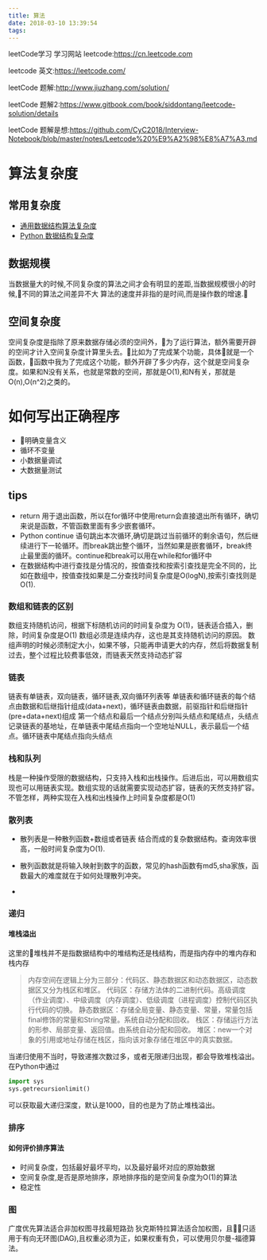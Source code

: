 ```yaml
---
title: 算法
date: 2018-03-10 13:39:54
tags:
---
```

leetCode学习<!--more-->
学习网站
leetcode:https://cn.leetcode.com

leetcode 英文:https://leetcode.com/

leetCode 题解:http://www.jiuzhang.com/solution/

leetCode 题解2:https://www.gitbook.com/book/siddontang/leetcode-solution/details

leetCode 题解是想:https://github.com/CyC2018/Interview-Notebook/blob/master/notes/Leetcode%20%E9%A2%98%E8%A7%A3.md

# 算法复杂度

## 常用复杂度

- [通用数据结构算法复杂度](http://www.bigocheatsheet.com/)
- [Python 数据结构复杂度](https://wiki.python.org/moin/TimeComplexity)

## 数据规模

当数据量大的时候,不同复杂度的算法之间才会有明显的差距,当数据规模很小的时候,不同的算法之间差异不大
算法的速度并非指的是时间,而是操作数的增速.

## 空间复杂度

空间复杂度是指除了原来数据存储必须的空间外，为了运行算法，额外需要开辟的空间才计入空间复杂度计算里头去。比如为了完成某个功能，具体就是一个函数，函数中我为了完成这个功能，额外开辟了多少内存，这个就是空间复杂度。如果和N没有关系，也就是常数的空间，那就是O(1),和N有关，那就是O(n),O(n^2)之类的。

# 如何写出正确程序

- 明确变量含义
- 循环不变量
- 小数据量调试
- 大数据量测试

## tips

- return 用于退出函数，所以在for循环中使用return会直接退出所有循环，确切来说是函数，不管函数里面有多少嵌套循环。
- Python continue 语句跳出本次循环,确切是跳过当前循环的剩余语句，然后继续进行下一轮循环。而break跳出整个循环，当然如果是嵌套循环，break终止最里面的循环。continue和break可以用在while和for循环中   
- 在数据结构中进行查找是分情况的，按值查找和按索引查找是完全不同的，比如在数组中，按值查找如果是二分查找时间复杂度是O(logN),按索引查找则是O(1).

### 数组和链表的区别

数组支持随机访问，根据下标随机访问的时间复杂度为 O(1)，链表适合插入，删除，时间复杂度是O(1)
数组必须是连续内存，这也是其支持随机访问的原因。
数组声明的时候必须制定大小，如果不够，只能再申请更大的内存，然后将数据复制过去，整个过程比较费事低效，而链表天然支持动态扩容

### 链表

链表有单链表，双向链表，循环链表,双向循环列表等
单链表和循环链表的每个结点由数据和后继指针组成(data+next)，循环链表由数据，前驱指针和后继指针(pre+data+next)组成
第一个结点和最后一个结点分别叫头结点和尾结点，头结点记录链表的基地址，在单链表中尾结点指向一个空地址NULL，表示最后一个结点。循环链表中尾结点指向头结点

### 栈和队列

栈是一种操作受限的数据结构，只支持入栈和出栈操作。后进后出，可以用数组实现也可以用链表实现。数组实现的话就需要实现动态扩容，链表的天然支持扩容。不管怎样，两种实现在入栈和出栈操作上时间复杂度都是O(1)

### 散列表

- 散列表是一种散列函数+数组或者链表 结合而成的复杂数据结构。查询效率很高，一般时间复杂度为O(1).
- 散列函数就是将输入映射到数字的函数，常见的hash函数有md5,sha家族，函数最大的难度就在于如何处理散列冲突。

- 

### 递归

#### 堆栈溢出

这里的堆栈并不是指数据结构中的堆结构还是栈结构，而是指内存中的堆内存和栈内存
>内存空间在逻辑上分为三部分：代码区、静态数据区和动态数据区，动态数据区又分为栈区和堆区。
代码区：存储方法体的二进制代码。高级调度（作业调度）、中级调度（内存调度）、低级调度（进程调度）控制代码区执行代码的切换。
静态数据区：存储全局变量、静态变量、常量，常量包括final修饰的常量和String常量。系统自动分配和回收。
栈区：存储运行方法的形参、局部变量、返回值。由系统自动分配和回收。
堆区：new一个对象的引用或地址存储在栈区，指向该对象存储在堆区中的真实数据。

当递归使用不当时，导致递推次数过多，或者无限递归出现，都会导致堆栈溢出。
在Python中通过

```python
import sys
sys.getrecursionlimit()
```

可以获取最大递归深度，默认是1000，目的也是为了防止堆栈溢出。

### 排序

#### 如何评价排序算法

- 时间复杂度，包括最好最坏平均，以及最好最坏对应的原始数据
- 空间复杂度,是否是原地排序，原地排序指的是空间复杂度为O(1)的算法
- 稳定性

### 图

广度优先算法适合非加权图寻找最短路劲
狄克斯特拉算法适合加权图，且只适用于有向无环图(DAG),且权重必须为正，如果权重有负，可以使用贝尔曼-福德算法。